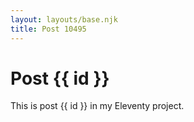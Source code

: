 ```yaml
---
layout: layouts/base.njk
title: Post 10495
---
```


# Post {{ id }}

This is post {{ id }} in my Eleventy project.
